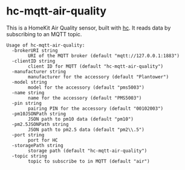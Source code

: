 # hc-mqtt-air-quality
This is a HomeKit Air Quality sensor, built with [hc](https://github.com/brutella/hc). It reads data by subscribing to an MQTT topic.

```shell
Usage of hc-mqtt-air-quality:
  -brokerURI string
        URI of the MQTT broker (default "mqtt://127.0.0.1:1883")
  -clientID string
        client ID for MQTT (default "hc-mqtt-air-quality")
  -manufacturer string
        manufacturer for the accessory (default "Plantower")
  -model string
        model for the accessory (default "pms5003")
  -name string
        name for the accessory (default "PMS5003")
  -pin string
        pairing PIN for the accessory (default "00102003")
  -pm10JSONPath string
        JSON path to pm10 data (default "pm10")
  -pm2.5JSONPath string
        JSON path to pm2.5 data (default "pm2\\.5")
  -port string
        port for HC
  -storagePath string
        storage path (default "hc-mqtt-air-quality")
  -topic string
        topic to subscribe to in MQTT (default "air")
```

